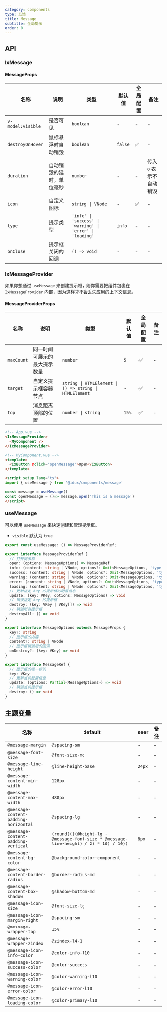 ```yaml
---
category: components
type: 反馈
title: Message
subtitle: 全局提示
order: 0
---
```


## API

### IxMessage

#### MessageProps

| 名称 | 说明 | 类型  | 默认值 | 全局配置 | 备注 |
| --- | --- | --- | --- | --- | --- |
| `v-model:visible` | 是否可见 | `boolean` | - | - | - |
| `destroyOnHover` | 鼠标悬浮时自动销毁 | `boolean` | `false` | ✅ | - |
| `duration` | 自动销毁的延时，单位毫秒 | `number` | - | - | 传入 `0` 表示不自动销毁 |
| `icon` | 自定义图标 | `string \| VNode` | - | ✅ | - |
| `type` | 提示类型 | `'info' \| 'success' \| 'warning' \| 'error' \| 'loading'`  | `info` | - | - |
| `onClose` | 提示框关闭的回调 | `() => void` | - | - | - |

### IxMessageProvider

如果你想通过 `useMessage` 来创建提示框，则你需要把组件包裹在 `IxMessageProvider` 内部，因为这样才不会丢失应用的上下文信息。

#### MessageProviderProps

| 名称 | 说明 | 类型  | 默认值 | 全局配置 | 备注 |
| --- | --- | --- | --- | --- | --- |
| `maxCount` | 同一时间可展示的最大提示数量 | `number` | `5` | ✅ | - |
| `target` | 自定义提示框容器节点 | `string \| HTMLElement \| () => string \| HTMLElement` | - | ✅ | - |
| `top` | 消息距离顶部的位置 | `number \| string` | `15%` | ✅ | - |

```html
<!-- App.vue -->
<IxMessageProvider>
  <MyComponent />
</IxMessageProvider>

<!-- MyComponent.vue -->
<template>
  <IxButton @click="openMessage">Open</IxButton>
</template>

<script setup lang="ts">
import { useMessage } from '@idux/components/message'

const message = useMessage()
const openMessage = ()=> message.open('This is a message')
</script>
```

### useMessage

可以使用 `useMessage` 来快速创建和管理提示框。

- `visible` 默认为 `true`

```ts
export const useMessage: () => MessageProviderRef;

export interface MessageProviderRef {
  // 打开提示框
  open: (options: MessageOptions) => MessageRef
  info: (content: string | VNode, options?: Omit<MessageOptions, 'type' | 'content'>) => MessageRef
  success: (content: string | VNode, options?: Omit<MessageOptions, 'type' | 'content'>) => MessageRef
  warning: (content: string | VNode, options?: Omit<MessageOptions, 'type' | 'content'>) => MessageRef
  error: (content: string | VNode, options?: Omit<MessageOptions, 'type' | 'content'>) => MessageRef
  loading: (content: string | VNode, options?: Omit<MessageOptions, 'type' | 'content'>) => MessageRef
  // 更新指定 key 的提示框的配置信息
  update: (key: VKey, options: MessageOptions) => void
  // 销毁指定 key 的提示框
  destroy: (key: VKey | VKey[]) => void
  // 销毁所有提示框
  destroyAll: () => void
}

export interface MessageOptions extends MessageProps {
  key?: string
  // 提示框的内容
  content?: string | VNode
  // 提示框销毁后的回调
  onDestroy?: (key: VKey) => void
}

export interface MessageRef {
  // 提示框的唯一标识
  key: VKey
  // 更新当前配置信息
  update: (options: Partial<MessageOptions>) => void
  // 销毁当前提示框
  destroy: () => void
}
```

<!--- insert less variable begin  --->
## 主题变量

| 名称 | default | seer | 备注 |
| --- | --- | --- | --- |
| `@message-margin` | `@spacing-sm` | - | - |
| `@message-font-size` | `@font-size-md` | - | - |
| `@message-line-height` | `@line-height-base` | `24px` | - |
| `@message-content-min-width` | `128px` | - | - |
| `@message-content-max-width` | `480px` | - | - |
| `@message-content-padding-horizontal` | `@spacing-lg` | - | - |
| `@message-content-padding-vertical` | `(round((((@height-lg - @message-font-size * @message-line-height) / 2) * 10) / 10))` | `8px` | - |
| `@message-content-bg-color` | `@background-color-component` | - | - |
| `@message-content-border-radius` | `@border-radius-md` | - | - |
| `@message-content-box-shadow` | `@shadow-bottom-md` | - | - |
| `@message-icon-size` | `@font-size-lg` | - | - |
| `@message-icon-margin-right` | `@spacing-sm` | - | - |
| `@message-wrapper-top` | `15%` | - | - |
| `@message-wrapper-zindex` | `@zindex-l4-1` | - | - |
| `@message-icon-info-color` | `@color-info-l10` | - | - |
| `@message-icon-success-color` | `@color-success` | - | - |
| `@message-icon-warning-color` | `@color-warning-l10` | - | - |
| `@message-icon-error-color` | `@color-error-l10` | - | - |
| `@message-icon-loading-color` | `@color-primary-l10` | - | - |
<!--- insert less variable end  --->